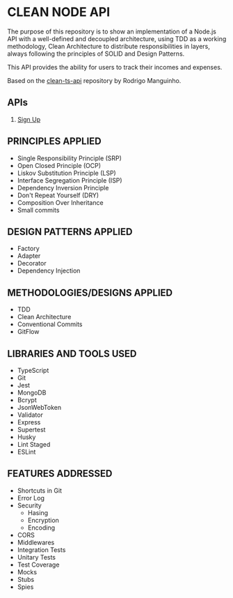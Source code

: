# CLEAN NODE API

The purpose of this repository is to show an implementation of a Node.js API with a well-defined and decoupled architecture, using TDD as a working methodology, Clean Architecture to distribute responsibilities in layers, always following the principles of SOLID and Design Patterns.

This API provides the ability for users to track their incomes and expenses.

Based on the [clean-ts-api](https://github.com/rmanguinho/clean-ts-api) repository by Rodrigo Manguinho.

## APIs

1. [Sign Up](./requirements/signup.md)

## PRINCIPLES APPLIED

- Single Responsibility Principle (SRP)
- Open Closed Principle (OCP)
- Liskov Substitution Principle (LSP)
- Interface Segregation Principle (ISP)
- Dependency Inversion Principle
- Don't Repeat Yourself (DRY)
- Composition Over Inheritance
- Small commits

## DESIGN PATTERNS APPLIED

- Factory
- Adapter
- Decorator
- Dependency Injection

## METHODOLOGIES/DESIGNS APPLIED

- TDD
- Clean Architecture
- Conventional Commits
- GitFlow

## LIBRARIES AND TOOLS USED

- TypeScript
- Git
- Jest
- MongoDB
- Bcrypt
- JsonWebToken
- Validator
- Express
- Supertest
- Husky
- Lint Staged
- ESLint

## FEATURES ADDRESSED

- Shortcuts in Git
- Error Log
- Security
  - Hasing
  - Encryption
  - Encoding
- CORS
- Middlewares
- Integration Tests
- Unitary Tests
- Test Coverage
- Mocks
- Stubs
- Spies